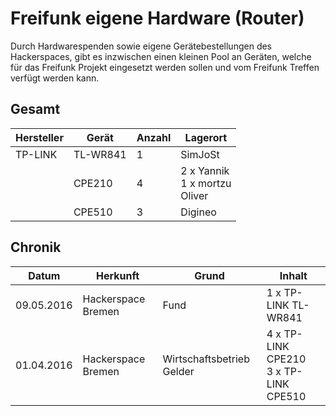 # Freifunk eigene Hardware (Router)

Durch Hardwarespenden sowie eigene Gerätebestellungen des Hackerspaces, gibt es inzwischen einen kleinen Pool an Geräten, welche für das Freifunk Projekt eingesetzt werden sollen und vom Freifunk Treffen verfügt werden kann.

## Gesamt
Hersteller | Gerät    | Anzahl | Lagerort
---------- | -------- | -------| ------
TP-LINK    | TL-WR841 | 1      | SimJoSt
           | CPE210   | 4      | 2 x Yannik<br>1 x mortzu<br>Oliver
           | CPE510   | 3      | Digineo

## Chronik

Datum      | Herkunft           | Grund                     | Inhalt
---------- | ------------------ | ------------------------- | ------
09.05.2016 | Hackerspace Bremen | Fund                      | 1 x TP-LINK TL-WR841
01.04.2016 | Hackerspace Bremen | Wirtschaftsbetrieb Gelder | 4 x TP-LINK CPE210<br>3 x TP-LINK CPE510